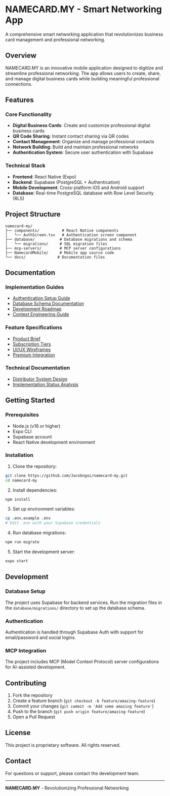 # NAMECARD.MY - Smart Networking App

A comprehensive smart networking application that revolutionizes business card management and professional networking.

## Overview

NAMECARD.MY is an innovative mobile application designed to digitize and streamline professional networking. The app allows users to create, share, and manage digital business cards while building meaningful professional connections.

## Features

### Core Functionality
- **Digital Business Cards**: Create and customize professional digital business cards
- **QR Code Sharing**: Instant contact sharing via QR codes
- **Contact Management**: Organize and manage professional contacts
- **Network Building**: Build and maintain professional networks
- **Authentication System**: Secure user authentication with Supabase

### Technical Stack
- **Frontend**: React Native (Expo)
- **Backend**: Supabase (PostgreSQL + Authentication)
- **Mobile Development**: Cross-platform iOS and Android support
- **Database**: Real-time PostgreSQL database with Row Level Security (RLS)

## Project Structure

```
namecard-my/
├── components/          # React Native components
│   └── AuthScreen.tsx   # Authentication screen component
├── database/           # Database migrations and schema
│   └── migrations/     # SQL migration files
├── mcp-servers/        # MCP server configurations
├── NamecardMobile/     # Mobile app source code
└── docs/              # Documentation files
```

## Documentation

### Implementation Guides
- [Authentication Setup Guide](AUTHENTICATION-SETUP-GUIDE.md)
- [Database Schema Documentation](DATABASE-SCHEMA.md)
- [Development Roadmap](DEVELOPMENT-ROADMAP.md)
- [Context Engineering Guide](CONTEXT-ENGINEERING-GUIDE.md)

### Feature Specifications
- [Product Brief](NAMECARD-MY-PRODUCT-BRIEF.md)
- [Subscription Tiers](SUBSCRIPTION-TIERS.md)
- [UI/UX Wireframes](UI-UX-WIREFRAMES.md)
- [Premium Integration](PREMIUM-INTEGRATION-PROMPTS.md)

### Technical Documentation
- [Distributor System Design](DISTRIBUTOR-SYSTEM-DESIGN.md)
- [Implementation Status Analysis](IMPLEMENTATION-STATUS-ANALYSIS.md)

## Getting Started

### Prerequisites
- Node.js (v16 or higher)
- Expo CLI
- Supabase account
- React Native development environment

### Installation

1. Clone the repository:
```bash
git clone https://github.com/Jacobngai/namecard-my.git
cd namecard-my
```

2. Install dependencies:
```bash
npm install
```

3. Set up environment variables:
```bash
cp .env.example .env
# Edit .env with your Supabase credentials
```

4. Run database migrations:
```bash
npm run migrate
```

5. Start the development server:
```bash
expo start
```

## Development

### Database Setup
The project uses Supabase for backend services. Run the migration files in the `database/migrations/` directory to set up the database schema.

### Authentication
Authentication is handled through Supabase Auth with support for email/password and social logins.

### MCP Integration
The project includes MCP (Model Context Protocol) server configurations for AI-assisted development.

## Contributing

1. Fork the repository
2. Create a feature branch (`git checkout -b feature/amazing-feature`)
3. Commit your changes (`git commit -m 'Add some amazing feature'`)
4. Push to the branch (`git push origin feature/amazing-feature`)
5. Open a Pull Request

## License

This project is proprietary software. All rights reserved.

## Contact

For questions or support, please contact the development team.

---

**NAMECARD.MY** - Revolutionizing Professional Networking